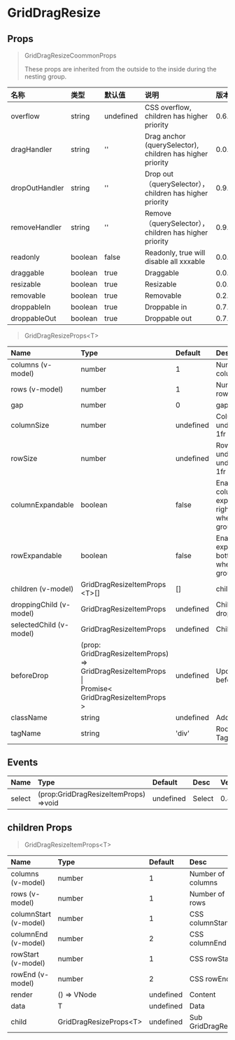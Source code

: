 # GridDragResize

## Props

> GridDragResizeCoommonProps
>
> These props are inherited from the outside to the inside during the nesting group.

| 名称           | 类型    | 默认值    | 说明                                                      | 版本   |
| :------------- | :------ | :-------- | :-------------------------------------------------------- | :----- |
| overflow       | string  | undefined | CSS overflow, children has higher priority                | 0.6.0  |
| dragHandler    | string  | ''        | Drag anchor (querySelector), children has higher priority | 0.0.17 |
| dropOutHandler | string  | ''        | Drop out（querySelector），children has higher priority   | 0.9.0  |
| removeHandler  | string  | ''        | Remove（querySelector），children has higher priority     | 0.9.0  |
| readonly       | boolean | false     | Readonly, true will disable all xxxable                   | 0.0.17 |
| draggable      | boolean | true      | Draggable                                                 | 0.0.17 |
| resizable      | boolean | true      | Resizable                                                 | 0.0.17 |
| removable      | boolean | true      | Removable                                                 | 0.2.0  |
| droppableIn    | boolean | true      | Droppable in                                              | 0.7.0  |
| droppableOut   | boolean | true      | Droppable out                                             | 0.7.0  |

> GridDragResizeProps&lt;T&gt;

| Name                    | Type                                                                                                                        | Default   | Desc                                                                | Version |
| :---------------------- | :-------------------------------------------------------------------------------------------------------------------------- | :-------- | :------------------------------------------------------------------ | :------ |
| columns (v-model)       | number                                                                                                                      | 1         | Number of columns                                                   | 0.0.17  |
| rows (v-model)          | number                                                                                                                      | 1         | Number of rows                                                      | 0.0.17  |
| gap                     | number                                                                                                                      | 0         | gap size                                                            | 0.0.17  |
| columnSize              | number                                                                                                                      | undefined | Column size, undefined as 1fr                                       | 0.0.17  |
| rowSize                 | number                                                                                                                      | undefined | Row size, undefined undefined as 1fr                                | 0.0.17  |
| columnExpandable        | boolean                                                                                                                     | false     | Enable columns to expand to the right(Disable when in nested group) | 0.0.17  |
| rowExpandable           | boolean                                                                                                                     | false     | Enable rows to expand to the bottom(Disable when in nested group)   | 0.0.17  |
| children (v-model)      | GridDragResizeItemProps<br>&lt;T&gt;[]                                                                                      | []        | children Props                                                      | 0.0.17  |
| droppingChild (v-model) | GridDragResizeItemProps                                                                                                     | undefined | Child which is dropping                                             | 0.2.6   |
| selectedChild (v-model) | GridDragResizeItemProps                                                                                                     | undefined | Child selected                                                      | 0.8.0   |
| beforeDrop              | (prop:<br>GridDragResizeItemProps)<br>=&gt;<br>GridDragResizeItemProps \|<br>Promise&lt;<br>GridDragResizeItemProps<br>&gt; | undefined | Update prop before drop                                             | 0.7.0   |
| className               | string                                                                                                                      | undefined | Add CSS Class                                                       | 0.4.0   |
| tagName                 | string                                                                                                                      | 'div'     | Root element TagName                                                | 0.7.0   |

## Events

| Name   | Type                                        | Default   | Desc   | Version |
| :----- | :------------------------------------------ | :-------- | :----- | :------ |
| select | (prop:GridDragResizeItemProps)<br>=&gt;void | undefined | Select | 0.8.0   |

## children Props

> GridDragResizeItemProps&lt;T&gt;

| Name                  | Type                         | Default   | Desc               | Version |
| :-------------------- | :--------------------------- | :-------- | :----------------- | :------ |
| columns (v-model)     | number                       | 1         | Number of columns  | 0.0.17  |
| rows (v-model)        | number                       | 1         | Number of rows     | 0.0.17  |
| columnStart (v-model) | number                       | 1         | CSS columnStart    | 0.0.17  |
| columnEnd (v-model)   | number                       | 2         | CSS columnEnd      | 0.0.17  |
| rowStart (v-model)    | number                       | 1         | CSS rowStart       | 0.0.17  |
| rowEnd (v-model)      | number                       | 2         | CSS rowEnd         | 0.0.17  |
| render                | () => VNode                  | undefined | Content            | 0.0.17  |
| data                  | T                            | undefined | Data               | 0.0.17  |
| child                 | GridDragResizeProps&lt;T&gt; | undefined | Sub GridDragResize | 0.4.0   |
